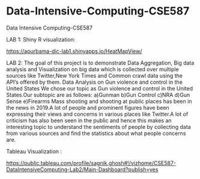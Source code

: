 # Data-Intensive-Computing-CSE587
Data Intensive Computing-CSE587


LAB 1:
Shiny R visualization: 

https://apurbama-dic-lab1.shinyapps.io/HeatMapView/


LAB 2:
The goal of this project is to demonstrate Data Aggregation, 
Big data analysis and Visualization on big data which is collected over multiple sources
like Twitter,New York Times and Common crawl data using the API’s offered by them.
Data Analysis on Gun violence and control in the United States
We chose our topic as Gun violence and control in the United States.Our subtopic are as follows:
 a)Gunman
 b)Gun Control
 c)NRA
 d)Gun Sense
 e)Firearms
 Mass shooting and shooting at public places has been in the news in 2019.A lot of people and
 prominent figures have been expressing their views and concerns in various places like Twitter.A lot
 of criticism has also been seen in the public and hence this makes an interesting topic to understand
 the sentiments of people by collecting data from various sources and find the statistics about what
 people concerns are.
 
 Tableau Visualization : 
 
 
 https://public.tableau.com/profile/sagnik.ghosh#!/vizhome/CSE587-DataIntensiveComputing-Lab2/Main-Dashboard?publish=yes

